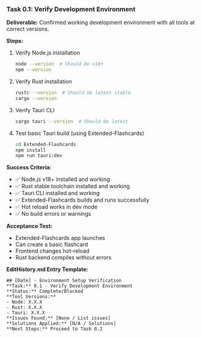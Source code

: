 ### Task 0.1: Verify Development Environment

**Deliverable:** Confirmed working development environment with all tools at correct versions.

**Steps:**
1. Verify Node.js installation
   ```bash
   node --version  # Should be v18+
   npm --version
   ```

2. Verify Rust installation
   ```bash
   rustc --version  # Should be latest stable
   cargo --version
   ```

3. Verify Tauri CLI
   ```bash
   cargo tauri --version  # Should be latest
   ```

4. Test basic Tauri build (using Extended-Flashcards)
   ```bash
   cd Extended-Flashcards
   npm install
   npm run tauri:dev
   ```

**Success Criteria:**
- ✅ Node.js v18+ installed and working
- ✅ Rust stable toolchain installed and working
- ✅ Tauri CLI installed and working
- ✅ Extended-Flashcards builds and runs successfully
- ✅ Hot reload works in dev mode
- ✅ No build errors or warnings

**Acceptance Test:**
- Extended-Flashcards app launches
- Can create a basic flashcard
- Frontend changes hot-reload
- Rust backend compiles without errors

**EditHistory.md Entry Template:**
```
## [Date] - Environment Setup Verification
**Task:** 0.1 - Verify Development Environment
**Status:** Complete/Blocked
**Tool Versions:**
- Node: X.X.X
- Rust: X.X.X
- Tauri: X.X.X
**Issues Found:** [None / List issues]
**Solutions Applied:** [N/A / Solutions]
**Next Steps:** Proceed to Task 0.2
```